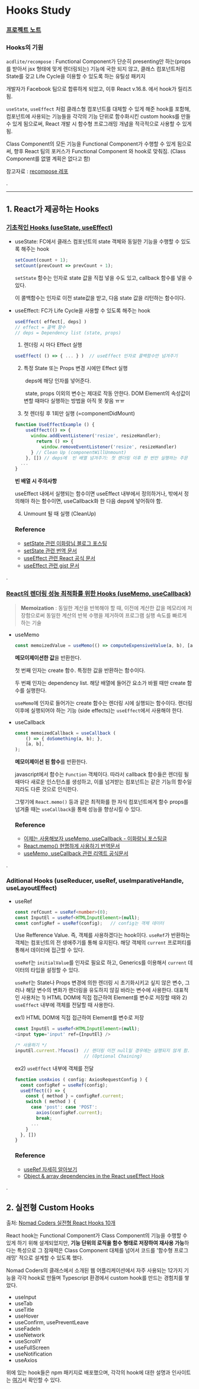 # Hooks Study


### [프로젝트 노트](https://www.notion.so/Functional-Component-72798547861443928cc6319485a725d6)

### Hooks의 기원

`acdlite/recompose` : Functional Component가 단순히 presenting만 하는(props를 받아서 jsx 형태에 맞게 렌더링되는) 기능에 국한 되지 않고, 클래스 컴포넌트처럼 State를 갖고 Life Cycle을 이용할 수 있도록 하는 유틸성 패키지 

개발자가 Facebook 팀으로 합류하게 되었고, 이후 React v.16.8. 에서 hook가 릴리즈 됨.

`useState`, `useEffect` 처럼 클래스형 컴포넌트를 대체할 수 있게 해준 hook를 포함해, 컴포넌트에 사용되는 기능들을 각각의 기능 단위로 함수화시킨 custom hooks를 만들 수 있게 됨으로써, React 개발 시 함수형 프로그래밍 개념을 적극적으로 사용할 수 있게 됨.

Class Component의 모든 기능을 Functional Component가 수행할 수 있게 됨으로써, 향후 React 팀의 포커스가 Functional Component 와 hook로 맞춰짐. (Class Component를 없앨 계획은 없다고 함)

참고자료 : [recompose 레포](https://github.com/acdlite/recompose)

.

---
## 1. React가 제공하는 Hooks
### [기초적인 Hooks (useState, useEffect)](https://www.notion.so/Hook-useState-useEffect-useContext-ce7f87d3d9cc4f2a98d90215ce45890d)
* useState: FC에서 클래스 컴포넌트의 state 객체와 동일한 기능을 수행할 수 있도록 해주는 hook
    ```typescript
    setCount(count + 1);
    setCount(prevCount => prevCount + 1);
    ```
    `setState` 함수는 인자로 state 값을 직접 넣을 수도 있고, callback 함수를 넣을 수 있다.

    이 콜백함수는 인자로 이전 state값을 받고, 다음 state 값을 리턴하는 함수이다.

* useEffect: FC가 Life Cycle을 사용할 수 있도록 해주는 hook

  ```typescript
  useEffect( effect[, deps] )
  // effect = 콜백 함수
  // deps = Dependency list (state, props)
  ```

  1) 렌더링 시 마다 Effect 실행

  ```typescript
  useEffect( () => { ... } )  // useEffect 인자로 콜백함수만 넘겨주기
  ```

  2) 특정 State 또는 Props 변경 시에만 Effect 실행

        ​	deps에 해당 인자를 넣어준다.

        ​	state, props 이외의 변수는 제대로 작동 안한다. DOM Element의 속성값이 변할 때마다 실행하는 방법을 아직 못 찾음 ㅠㅠ

  3) 첫 렌더링 후 1회만 실행 (=componentDidMount)

  ```typescript
  function UseEffectExample () {
      useEffect(() => { 
        window.addEventListener('resize', resizeHandler); 
      	  return () => { 
            window.removeEventListener('resize', resizeHandler) 
        } // Clean Up (componentWillUnmount)
      }, []) // deps에  빈 배열 넘겨주기: 첫 렌더링 이후 한 번만 실행하는 주문
  	...
  }
  ```
    **빈 배열 시 주의사항**

    useEffect 내에서 실행되는 함수이면 useEffect 내부에서 정의하거나, 밖에서 정의해야 하는 함수이면, useCallback화 한 다음 deps에 넣어줘야 함.

  4) Unmount 될 때 실행 (CleanUp)


  ### Reference
  * [setState 관련 이화랑님 블로그 포스팅](https://leehwarang.github.io/2020/07/28/setState.html)
  * [setState 관련 번역 문서](https://usecode.pw/functional-set-state-is-the-future-of-react/)
  * [useEffect 관련 React 공식 문서](https://ko.reactjs.org/docs/hooks-effect.html)
  * [useEffect 관련 gist 문서](https://gist.github.com/ninanung/0ea87bc3d14ed8b1f9e7488561a4b910)

.

### [React의 렌더링 성능 최적화를 위한 Hooks (useMemo, useCallback)](https://www.notion.so/Memoization-Hooks-useMemo-useCallback-c436ddcffe124921b23279835eb6c1a6)

> **Memoization** : 동일한 계산을 반복해야 할 때, 이전에 계산한 값을 메모리에 저장함으로써 동일한 계산의 반복 수행을 제거하여 프로그램 실행 속도를 빠르게 하는 기술

* useMemo
    ```typescript
    const memoizedValue = useMemo(() => computeExpensiveValue(a, b), [a, b]);
    ```

    **메모이제이션한 값**을 반환한다.

    첫 번째 인자는 create 함수. 특정한 값을 반환하는 함수이다.

    두 번째 인자는 dependency list. 해당 배열에 들어간 요소가 바뀔 때만 create 함수를 실행한다.

    `useMemo`에 인자로 들어가는 create 함수는 렌더링 시에 실행되는 함수이다.  렌더링 이후에 실행되어야 하는 기능 (side effects)는 `useEffect`에서 사용해야 한다.

* useCallback
    ```typescript
    const memoizedCallback = useCallback (
        () => { doSomething(a, b); },
        [a, b],
    );
    ```

    **메모이제이션 된 함수**를 반환한다.

    javascript에서 함수는 `Function` 객체이다. 따라서 callback 함수들은 렌더링 될 때마다 새로운 인스턴스를 생성하고, 이를 넘겨받는 컴포넌트는 같은 기능의 함수일지라도 다른 것으로 인식한다.

    그렇기에 `React.memo()` 등과 같은 최적화를 한 자식 컴포넌트에게 함수 props를 넘겨줄 때는 `useCallback`을 통해 성능을 향상시킬 수 있다.

  ### Reference
  * [이제는 사용해보자 useMemo, useCallback - 이화랑님 포스팅글](https://leehwarang.github.io/2020/05/02/useMemo&useCallback.html)
  * [React.memo() 현명하게 사용하기 번역문서](https://ui.toast.com/weekly-pick/ko_20190731)
  * [useMemo, useCallback 관련 리액트 공식문서](https://ko.reactjs.org/docs/hooks-reference.html#usememo)

.

### Aditional Hooks (useReducer, useRef, useImparativeHandle, useLayoutEffect)
* useRef
  ```typescript
  const refCount = useRef<number>(0);
  const InputEl = useRef<HTMLInputElement>(null);
  const configRef = useRef(config);   // config는 객체 데이터
  ```
  Use Refference Value. 즉, 객체를 사용하겠다는 hook이다. `useRef`가 반환하는 객체는 컴포넌트의 전 생애주기를 통해 유지된다. 해당 객체의 `current` 프로퍼티를 통해서 데이터에 접근할 수 있다.

  `useRef`는 `initialValue`를 인자로 필요로 하고, Generics를 이용해서 `current` 데이터의 타입을 설정할 수 있다.

  `useRef`는 State나 Props 변경에 의한 렌더링 시 초기화시키고 싶지 않은 변수, 그러나 해당 변수의 변화가 렌더링을 유도하지 않길 바라는 변수에 사용한다. 대표적인 사용처는 1) HTML DOM에 직접 접근하여 Element를 변수로 저장할 때와 2) `useEffect` 내부에 객체를 전달할 때 사용한다.

  ex1) HTML DOM에 직접 접근하여 Element를 변수로 저장
  ```typescript
  const InputEl = useRef<HTMLInputElement>(null);
  <input type='input' ref={InputEl} />

  /* 사용하기 */
  inputEl.current.?focus()  // 렌더링 이전 null일 경우에는 실행되지 않게 함.
                            // (Optional Chaining)
  ```
  ex2) `useEffect` 내부에 객체를 전달
  ```typescript
  function useAxios ( config: AxiosRequestConfig ) {
    const configRef = useRef(config);
    useEffect(() => {
      const { method } = configRef.current;
      switch ( method ) {
        case 'post': case 'POST':
          axios(configRef.current);
          break;
        ...
      }
    }, [])
  }
  ```

  ### Reference
  * [useRef 자세히 알아보기](https://krpeppermint100.medium.com/ts-useref-%EC%9E%90%EC%84%B8%ED%9E%88-%EC%95%8C%EC%95%84%EB%B3%B4%EA%B8%B0-typescript-uselayouteffect-c9f1cf02ca5a)  
  * [Object & array dependencies in the React useEffect Hook](https://www.benmvp.com/blog/object-array-dependencies-react-useEffect-hook/)

.

## 2. 실전형 Custom Hooks 
출처: [Nomad Coders 실전형 React Hooks 10개](https://nomadcoders.co/react-hooks-introduction)

React hook는 Functional Component가 Class Component의 기능을 수행할 수 있게 하기 위해 설계되었지만, **기능 단위의 로직을 함수 형태로 저장하여 재사용 가능**하다는 특성으로 그 잠재력은 Class Component 대체를 넘어서 코드를 '함수형 프로그래밍' 적으로 설계할 수 있도록 했다.

Nomad Coders의 클래스에서 소개된 웹 어플리케이션에서 자주 사용되는 12가지 기능을 각각 hook로 만들며 Typescript 환경에서 custom hook를 만드는 경험치를 쌓았다.

* useInput
* useTab
* useTitle
* useHover
* useConfirm, usePreventLeave
* useFadeIn
* useNetwork
* useScrollY
* useFullScreen
* useNotification
* useAxios

위에 있는 hook들은 npm 패키지로 배포했으며, 각각의 hook에 대한 설명과 인사이트는 [여기](https://www.notion.so/Nomad-Coder-Hooks-0b291ac9aed14f069c912e81ffcd6a12)서 확인할 수 있다.